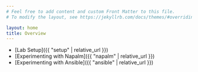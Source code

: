 ```yaml
---
# Feel free to add content and custom Front Matter to this file.
# To modify the layout, see https://jekyllrb.com/docs/themes/#overriding-theme-defaults

layout: home
title: Overview
---
```


- [Lab Setup]({{ "setup" | relative_url }})
- [Experimenting with Napalm]({{ "napalm" | relative_url }})
- [Experimenting with Ansible]({{ "ansible" | relative_url }})
